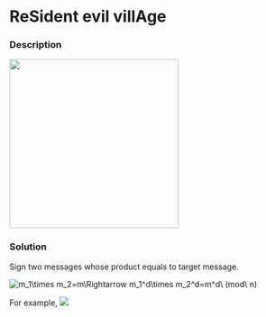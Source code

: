 # ReSident evil villAge

### __Description__

<img src="https://user-images.githubusercontent.com/32315604/120188060-38b8c880-c248-11eb-9a5f-219cb5472156.png" width=300>

### __Solution__

Sign two messages whose product equals to target message.

<img src="https://latex.codecogs.com/gif.latex?\bg_black&space;m_1\times&space;m_2=m\Rightarrow&space;m_1^d\times&space;m_2^d=m^d\&space;(mod\&space;n)" title="m_1\times m_2=m\Rightarrow m_1^d\times m_2^d=m^d\ (mod\ n)" />

For example, <img src="https://latex.codecogs.com/gif.latex?\bg_black&space;163\times 33759323085949548325642458097" />
